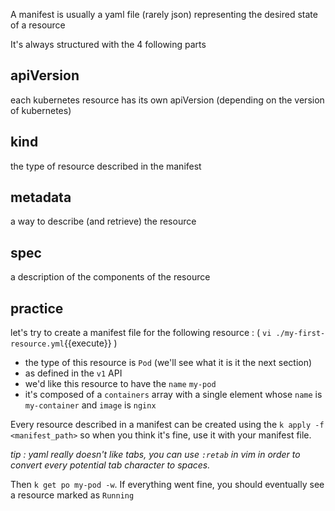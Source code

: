 A manifest is usually a yaml file (rarely json) representing the desired state of a resource

It's always structured with the 4 following parts

## apiVersion

each kubernetes resource has its own apiVersion (depending on the version of kubernetes)

## kind

the type of resource described in the manifest

## metadata

a way to describe (and retrieve) the resource

## spec

a description of the components of the resource

## practice

let's try to create a manifest file for the following resource : ( `vi ./my-first-resource.yml`{{execute}} ) 
- the type of this resource is `Pod` (we'll see what it is it the next section)
- as defined in the `v1` API
- we'd like this resource to have the `name` `my-pod`
- it's composed of a `containers` array with a single element whose `name` is `my-container` and `image` is `nginx`

Every resource described in a manifest can be created using the `k apply -f <manifest_path>` so when you think it's fine, use it with your manifest file. 

_tip : yaml really doesn't like tabs, you can use `:retab` in vim in order to convert every potential tab character to spaces._

Then `k get po my-pod -w`. If everything went fine, you should eventually see a resource marked as `Running`